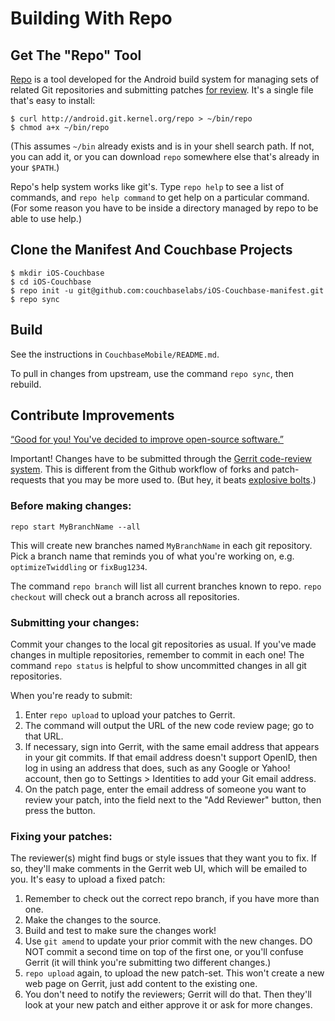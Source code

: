 # Building With Repo

## Get The "Repo" Tool

[Repo][1] is a tool developed for the Android build system for managing sets of related Git repositories and submitting patches [for review][2]. It's a single file that's easy to install:

    $ curl http://android.git.kernel.org/repo > ~/bin/repo
    $ chmod a+x ~/bin/repo

(This assumes `~/bin` already exists and is in your shell search path. If not, you can add it, or you can download `repo` somewhere else that's already in your `$PATH`.)

Repo's help system works like git's. Type `repo help` to see a list of commands, and `repo help command` to get help on a particular command. (For some reason you have to be inside a directory managed by repo to be able to use help.)

## Clone the Manifest And Couchbase Projects

    $ mkdir iOS-Couchbase
    $ cd iOS-Couchbase
    $ repo init -u git@github.com:couchbaselabs/iOS-Couchbase-manifest.git
    $ repo sync

## Build

See the instructions in `CouchbaseMobile/README.md`.

To pull in changes from upstream, use the command `repo sync`, then rebuild.

## Contribute Improvements

[“Good for you! You've decided to improve open-source software.”][3]

Important! Changes have to be submitted through the [Gerrit code-review system][2]. This is different from the Github workflow of forks and patch-requests that you may be more used to. (But hey, it beats [explosive bolts][3].)

### Before making changes:

    repo start MyBranchName --all

This will create new branches named `MyBranchName` in each git repository. Pick a branch name that reminds you of what you're working on, e.g. `optimizeTwiddling` or `fixBug1234`.

The command `repo branch` will list all current branches known to repo. `repo checkout` will check out a branch across all repositories.

### Submitting your changes:

Commit your changes to the local git repositories as usual. If you've made changes in multiple repositories, remember to commit in each one! The command `repo status` is helpful to show uncommitted changes in all git repositories.

When you're ready to submit:

1. Enter `repo upload` to upload your patches to Gerrit.
2. The command will output the URL of the new code review page; go to that URL.
3. If necessary, sign into Gerrit, with the same email address that appears in your git commits. If that email address doesn't support OpenID, then log in using an address that does, such as any Google or Yahoo! account, then go to Settings > Identities to add your Git email address.
4. On the patch page, enter the email address of someone you want to review your patch, into the field next to the "Add Reviewer" button, then press the button.

### Fixing your patches:

The reviewer(s) might find bugs or style issues that they want you to fix. If so, they'll make comments in the Gerrit web UI, which will be emailed to you. It's easy to upload a fixed patch:

1. Remember to check out the correct repo branch, if you have more than one.
2. Make the changes to the source.
3. Build and test to make sure the changes work!
4. Use `git amend` to update your prior commit with the new changes. DO NOT commit a second time on top of the first one, or you'll confuse Gerrit (it will think you're submitting two different changes.)
5. `repo upload` again, to upload the new patch-set. This won't create a new web page on Gerrit, just add content to the existing one.
6. You don't need to notify the reviewers; Gerrit will do that. Then they'll look at your new patch and either approve it or ask for more changes.

[1]: http://source.android.com/source/version-control.html
[2]: http://review.couchbase.org/
[3]: http://youtu.be/PePSQtc5YPU?t=6m15s
